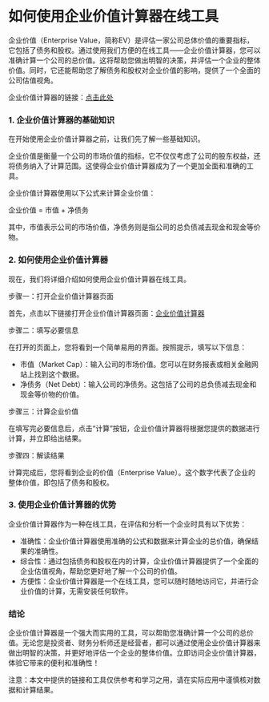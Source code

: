 如何使用企业价值计算器在线工具
===============

企业价值（Enterprise Value，简称EV）是评估一家公司总体价值的重要指标，它包括了债务和股权。通过使用我们方便的在线工具——企业价值计算器，您可以准确计算一个公司的总价值。这将帮助您做出明智的决策，并评估一个企业的整体价值。同时，它还能帮助您了解债务和股权对企业价值的影响，提供了一个全面的公司估值视角。

企业价值计算器的链接：[点击此处](https://www.onlinecalculatorsfree.com/zh-cn/financial/enterprise-value-calculator.html)

### 1. 企业价值计算器的基础知识

在开始使用企业价值计算器之前，让我们先了解一些基础知识。

企业价值是衡量一个公司的市场价值的指标，它不仅仅考虑了公司的股东权益，还将债务纳入了计算范围。这使得企业价值计算器成为了一个更加全面和准确的工具。

企业价值计算器使用以下公式来计算企业价值：

企业价值 = 市值 + 净债务

其中，市值表示公司的市场价值，净债务则是指公司的总负债减去现金和现金等价物。

### 2. 如何使用企业价值计算器

现在，我们将详细介绍如何使用企业价值计算器在线工具。

步骤一：打开企业价值计算器页面

首先，点击以下链接打开企业价值计算器页面：[企业价值计算器](https://www.onlinecalculatorsfree.com/zh-cn/financial/enterprise-value-calculator.html)

步骤二：填写必要信息

在打开的页面上，您将看到一个简单易用的界面。按照提示，填写以下信息：

- 市值（Market Cap）：输入公司的市场价值。您可以在财务报表或相关金融网站上找到这个数据。
- 净债务（Net Debt）：输入公司的净债务。这包括了公司的总负债减去现金和现金等价物的价值。

步骤三：计算企业价值

在填写完必要信息后，点击“计算”按钮，企业价值计算器将根据您提供的数据进行计算，并立即给出结果。

步骤四：解读结果

计算完成后，您将看到企业的价值（Enterprise Value）。这个数字代表了企业的整体价值，即包括了债务和股权。

### 3. 使用企业价值计算器的优势

企业价值计算器作为一种在线工具，在评估和分析一个企业时具有以下优势：

- 准确性：企业价值计算器使用准确的公式和数据来计算企业的总价值，确保结果的准确性。
- 综合性：通过包括债务和股权在内的计算，企业价值计算器提供了一个全面的企业估值视角，帮助您更好地了解一个公司的价值。
- 方便性：企业价值计算器是一个在线工具，您可以随时随地访问它，并进行企业价值的计算，无需安装任何软件。

### 结论

企业价值计算器是一个强大而实用的工具，可以帮助您准确计算一个公司的总价值。无论您是投资者、财务分析师还是经营者，都可以通过使用企业价值计算器来做出明智的决策，并更好地评估一个企业的整体价值。立即访问企业价值计算器，体验它带来的便利和准确性！

注意：本文中提供的链接和工具仅供参考和学习之用，请在实际应用中谨慎核对数据和计算结果。